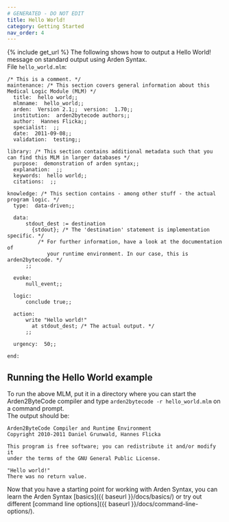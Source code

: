 ```yaml
---
# GENERATED - DO NOT EDIT
title: Hello World!
category: Getting Started
nav_order: 4
---
```

{% include get_url %}
The following shows how to output a Hello World! message on standard output using Arden Syntax.  
File `hello_world.mlm`:

	/* This is a comment. */
	maintenance: /* This section covers general information about this Medical Logic Module (MLM) */
	  title:  hello world;;
	  mlmname:  hello_world;;
	  arden:  Version 2.1;;  version:  1.70;;
	  institution:  arden2bytecode authors;;
	  author:  Hannes Flicka;;
	  specialist:  ;;
	  date:  2011-09-08;;
	  validation:  testing;;

	library: /* This section contains additional metadata such that you can find this MLM in larger databases */
	  purpose:  demonstration of arden syntax;;
	  explanation:  ;;
	  keywords:  hello world;;
	  citations:  ;;

	knowledge: /* This section contains - among other stuff - the actual program logic. */
	  type:  data-driven;;

	  data:
	      stdout_dest := destination
	        {stdout}; /* The 'destination' statement is implementation specific. */
	          /* For further information, have a look at the documentation of 
	             your runtime environment. In our case, this is arden2bytecode. */
	      ;;

	  evoke:
	      null_event;; 
	  
	  logic:
	      conclude true;;

	  action:
	      write "Hello world!"
	        at stdout_dest; /* The actual output. */
	      ;;

	  urgency:  50;;

	end:

## Running the Hello World example

To run the above MLM, put it in a directory where you can start the Arden2ByteCode compiler and type `arden2bytecode -r hello_world.mlm` on a command prompt.  
The output should be:

	Arden2ByteCode Compiler and Runtime Environment
	Copyright 2010-2011 Daniel Grunwald, Hannes Flicka

	This program is free software; you can redistribute it and/or modify it
	under the terms of the GNU General Public License.

	"Hello world!"
	There was no return value.

Now that you have a starting point for working with Arden Syntax, you can learn the Arden Syntax [basics]({{ baseurl }}/docs/basics/) or try out different [command line options]({{ baseurl }}/docs/command-line-options/).
